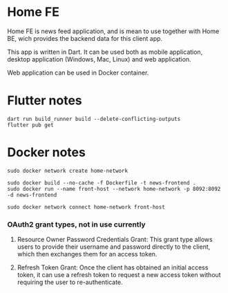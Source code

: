 # Home FE

Home FE is news feed application, and is mean to use together with Home BE, wich provides the backend data for this client app.

This app is written in Dart. It can be used both as mobile application, desktop application (Windows, Mac, Linux) and web application.

Web application can be used in Docker container.

# Flutter notes
```
dart run build_runner build --delete-conflicting-outputs
flutter pub get
```

# Docker notes
```
sudo docker network create home-network

sudo docker build --no-cache -f Dockerfile -t news-frontend .
sudo docker run --name front-host --network home-network -p 8092:8092 -d news-frontend

sudo docker network connect home-network front-host
```

### OAuth2 grant types, not in use currently

1. Resource Owner Password Credentials Grant: This grant type allows users to provide their username and password directly to the client, which then exchanges them for an access token.

2. Refresh Token Grant: Once the client has obtained an initial access token, it can use a refresh token to request a new access token without requiring the user to re-authenticate.
